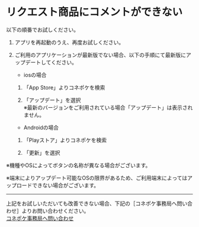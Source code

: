 # リクエスト商品にコメントができない

以下の順番でお試しください。

1. アプリを再起動のうえ、再度お試しください。

1. ご利用のアプリケーションが最新版でない場合、以下の手順にて最新版にアップデートしてください。

   - iosの場合
   1. 「App Store」よりコネポケを検索

   1. 「アップデート」を選択  
※最新のバージョンをご利用されている場合「アップデート」は表示されません。

   - Androidの場合
   1. 「Playストア」よりコネポケを検索

   2. 「更新」を選択

※機種やOSによってボタンの名称が異なる場合がございます。

※端末によりアップデート可能なOSの限界があるため、ご利用端末によってはアップロードできない場合がございます。

---

上記をお試しいただいても改善できない場合、下記の［コネポケ事務局へ問い合わせ］よりお問い合わせください。  
[コネポケ事務局へ問い合わせ](support@conepoke.com)
